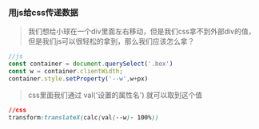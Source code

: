 ### 用js给css传递数据

> 我们想给小球在一个div里面左右移动，但是我们css拿不到外部div的值，但是我们js可以很轻松的拿到，那么我们应该怎么拿？

```js
//js
const container = document.querySelect('.box')
const w = container.clientWidth;
container.style.setProperty('--w',w+px)
```

> css里面我们通过 val('设置的属性名') 就可以取到这个值

```css
//css
transform:translateX(calc(val(--w)- 100%))
```



